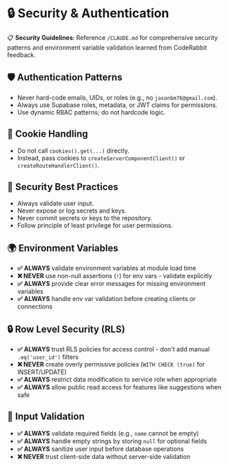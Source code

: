 # 🔒 Security & Authentication

📋 **Security Guidelines**: Reference `/CLAUDE.md` for comprehensive security patterns and environment variable validation learned from CodeRabbit feedback.

## 🛡️ Authentication Patterns
- Never hard-code emails, UIDs, or roles (e.g., no `jasonbm76@gmail.com`).
- Always use Supabase roles, metadata, or JWT claims for permissions.
- Use dynamic RBAC patterns; do not hardcode logic.

## 🍪 Cookie Handling
- Do not call `cookies().get(...)` directly.
- Instead, pass cookies to `createServerComponentClient()` or `createRouteHandlerClient()`.

## 🔐 Security Best Practices
- Always validate user input.
- Never expose or log secrets and keys.
- Never commit secrets or keys to the repository.
- Follow principle of least privilege for user permissions.

## 🌍 Environment Variables
- **✅ ALWAYS** validate environment variables at module load time
- **❌ NEVER** use non-null assertions (`!`) for env vars - validate explicitly
- **✅ ALWAYS** provide clear error messages for missing environment variables
- **✅ ALWAYS** handle env var validation before creating clients or connections

## 🔒 Row Level Security (RLS)
- **✅ ALWAYS** trust RLS policies for access control - don't add manual `.eq('user_id')` filters
- **❌ NEVER** create overly permissive policies (`WITH CHECK (true)` for INSERT/UPDATE)
- **✅ ALWAYS** restrict data modification to service role when appropriate
- **✅ ALWAYS** allow public read access for features like suggestions when safe

## 🚫 Input Validation
- **✅ ALWAYS** validate required fields (e.g., `name` cannot be empty)
- **✅ ALWAYS** handle empty strings by storing `null` for optional fields
- **✅ ALWAYS** sanitize user input before database operations
- **❌ NEVER** trust client-side data without server-side validation